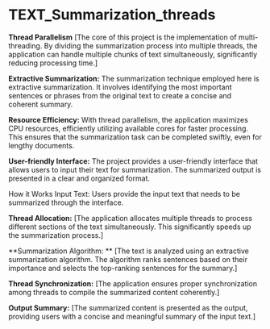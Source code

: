 # TEXT_Summarization_threads

**Thread Parallelism**
[The core of this project is the implementation of multi-threading. By dividing the summarization process into multiple threads, the application can handle multiple chunks of text simultaneously, significantly reducing processing time.]

**Extractive Summarization:** 
The summarization technique employed here is extractive summarization. It involves identifying the most important sentences or phrases from the original text to create a concise and coherent summary.

**Resource Efficiency:** 
With thread parallelism, the application maximizes CPU resources, efficiently utilizing available cores for faster processing. This ensures that the summarization task can be completed swiftly, even for lengthy documents.

**User-friendly Interface:** 
The project provides a user-friendly interface that allows users to input their text for summarization. The summarized output is presented in a clear and organized format.



How it Works
Input Text: Users provide the input text that needs to be summarized through the interface.

**Thread Allocation:**
[The application allocates multiple threads to process different sections of the text simultaneously. This significantly speeds up the summarization process.]

**Summarization Algorithm: **
[The text is analyzed using an extractive summarization algorithm. The algorithm ranks sentences based on their importance and selects the top-ranking sentences for the summary.]

**Thread Synchronization:** [The application ensures proper synchronization among threads to compile the summarized content coherently.]

**Output Summary:** [The summarized content is presented as the output, providing users with a concise and meaningful summary of the input text.]
